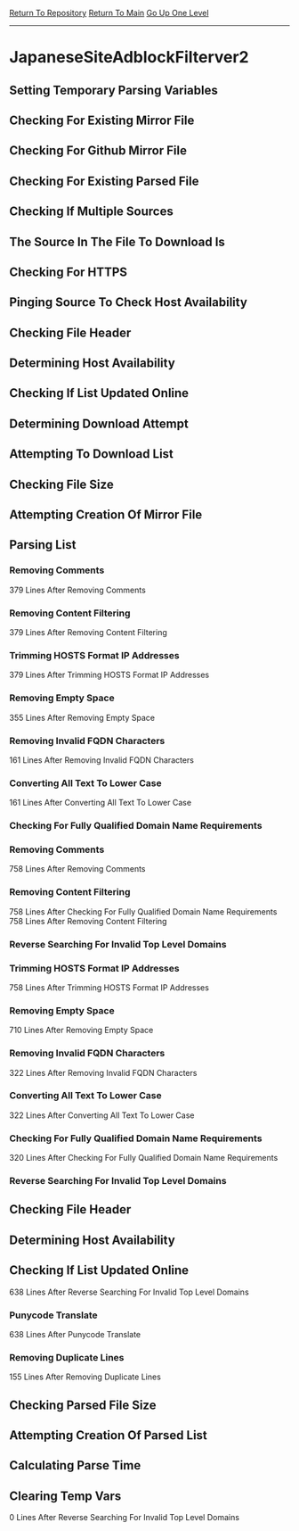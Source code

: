 [Return To Repository](https://github.com/DigitalWarrior/piholeparser/)
[Return To Main](https://github.com/DigitalWarrior/piholeparser/blob/master/RecentRunLogs/Mainlog.md)
[Go Up One Level](https://github.com/DigitalWarrior/piholeparser/blob/master/RecentRunLogs/TopLevelScripts/30-Processing-External-Blacklists.md)
____________________________________
# JapaneseSiteAdblockFilterver2
## Setting Temporary Parsing Variables
## Checking For Existing Mirror File
## Checking For Github Mirror File
## Checking For Existing Parsed File
## Checking If Multiple Sources
## The Source In The File To Download Is
## Checking For HTTPS
## Pinging Source To Check Host Availability
## Checking File Header
## Determining Host Availability
## Checking If List Updated Online
## Determining Download Attempt
## Attempting To Download List
## Checking File Size
## Attempting Creation Of Mirror File
## Parsing List
### Removing Comments
379 Lines After Removing Comments
### Removing Content Filtering
379 Lines After Removing Content Filtering
### Trimming HOSTS Format IP Addresses
379 Lines After Trimming HOSTS Format IP Addresses
### Removing Empty Space
355 Lines After Removing Empty Space
### Removing Invalid FQDN Characters
161 Lines After Removing Invalid FQDN Characters
### Converting All Text To Lower Case
161 Lines After Converting All Text To Lower Case
### Checking For Fully Qualified Domain Name Requirements
### Removing Comments
758 Lines After Removing Comments
### Removing Content Filtering
758 Lines After Checking For Fully Qualified Domain Name Requirements
758 Lines After Removing Content Filtering
### Reverse Searching For Invalid Top Level Domains
### Trimming HOSTS Format IP Addresses
758 Lines After Trimming HOSTS Format IP Addresses
### Removing Empty Space
710 Lines After Removing Empty Space
### Removing Invalid FQDN Characters
322 Lines After Removing Invalid FQDN Characters
### Converting All Text To Lower Case
322 Lines After Converting All Text To Lower Case
### Checking For Fully Qualified Domain Name Requirements
320 Lines After Checking For Fully Qualified Domain Name Requirements
### Reverse Searching For Invalid Top Level Domains
## Checking File Header
## Determining Host Availability
## Checking If List Updated Online
638 Lines After Reverse Searching For Invalid Top Level Domains
### Punycode Translate
638 Lines After Punycode Translate
### Removing Duplicate Lines
155 Lines After Removing Duplicate Lines
## Checking Parsed File Size
## Attempting Creation Of Parsed List
## Calculating Parse Time
## Clearing Temp Vars
0 Lines After Reverse Searching For Invalid Top Level Domains
